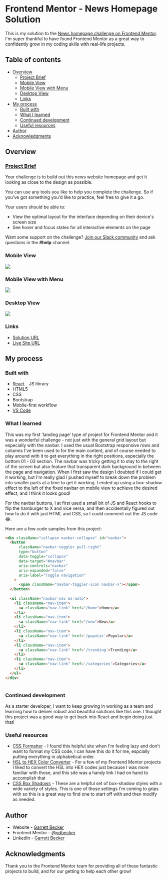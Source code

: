 # Frontend Mentor - News Homepage Solution

This is my solution to the [News homepage challenge on Frontend Mentor](https://www.frontendmentor.io/challenges/news-homepage-H6SWTa1MFl). I'm super thankful to have found Frontend Mentor as a great way to confidently grow in my coding skills with real-life projects. 

## Table of contents

- [Overview](#overview)
  - [Project Brief](#project-brief)
  - [Mobile View](#mobile-view)
  - [Mobile View with Menu](#mobile-view-eith-menu)
  - [Desktop View](#desktop-view)
  - [Links](#links)
- [My process](#my-process)
  - [Built with](#built-with)
  - [What I learned](#what-i-learned)
  - [Continued development](#continued-development)
  - [Useful resources](#useful-resources)
- [Author](#author)
- [Acknowledgments](#acknowledgments)

## Overview

### [Project Brief](./project%20brief/)

Your challenge is to build out this news website homepage and get it looking as close to the design as possible.

You can use any tools you like to help you complete the challenge. So if you've got something you'd like to practice, feel free to give it a go.

Your users should be able to:

- View the optimal layout for the interface depending on their device's screen size
- See hover and focus states for all interactive elements on the page

Want some support on the challenge? [Join our Slack community](https://www.frontendmentor.io/slack) and ask questions in the **#help** channel.

### Mobile View

![](./news-homepage-mobile.jpg)

### Mobile View with Menu

![](./news-homepage-mobile-menu.jpg)

### Desktop View

![](./news-homepage--desktop.jpg)

### Links

- [Solution URL]()
- [Live Site URL]()

## My process

### Built with

- [React](https://reactjs.org/) - JS library
- HTML5
- CSS
- Bootstrap
- Mobile-first workflow
- [VS Code](https://code.visualstudio.com)

### What I learned

This was my first 'landing page' type of project for Frontend Mentor and it was a wonderful challenge - not just with the general grid layout but especially with the navbar. I used the usual Bootstrap responsive rows and columns I've been used to for the main content, and of course needed to play around with it to get everything in the right positions, especially the bottom 01 - 03 section. The navbar was tricky getting it to stay to the right of the screen but also feature that transparent dark background in between the page and navigation. When I first saw the design I doubted if I could get it working, but I'm really glad I pushed myself to break down the problem into smaller parts at a time to get it working. I ended up using a box-shadow effect to the left of the fixed navbar on mobile view to achieve the desired effect, and I think it looks good!

For the navbar buttons, I at first used a small bit of JS and React hooks to flip the hamburger to X and vice versa, and then accidentally figured out how to do it with just HTML and CSS, so I could comment out the JS code 😂.

Here are a few code samples from this project:

```html
<div className="collapse navbar-collapse" id="navbar">
  <button
      className="navbar-toggler pull-right"
      type="button"
      data-toggle="collapse"
      data-target="#navbar"
      aria-controls="navbar"
      aria-expanded="false"
      aria-label="Toggle navigation"
    >
      <span className="navbar-toggler-icon navbar-x"></span>
  </button>
  
  <ul className="navbar-nav ms-auto">
    <li className="nav-item">
      <a className="nav-link" href="/home">Home</a>
    </li>
    <li className="nav-item">
      <a className="nav-link" href="/new">New</a>
    </li>
    <li className="nav-item">
      <a className="nav-link" href='/popular'>Popular</a>
    </li>
    <li className="nav-item">
      <a className="nav-link" href='/trending'>Trending</a>
    </li>
    <li className="nav-item">
      <a className="nav-link" href='/categories'>Categories</a>
    </li>
  </ul>
</div>
```

```css

```

### Continued development

As a starter developer, I want to keep growing in working as a team and learning how to deliver robust and beautiful solutions like this one. I thought this project was a good way to get back into React and begin doing just that!

### Useful resources

- [CSS Formatter](http://www.lonniebest.com/FormatCSS/) - I found this helpful site when I'm feeling lazy and don't want to format my CSS code, I can have this do it for me, espcially putting everything in alphabetical order.
- [HSL to HEX Color Converter](https://htmlcolors.com/hsl-to-hex) - For a few of my Frontend Mentor projects I liked to convert the HSL into HEX codes just because I was more familiar with those, and this site was a handy link I had on hand to accomplish that
- [CSS Box Shadows](https://getcssscan.com/css-box-shadow-examples) - These are a helpful set of box-shadow styles with a wide variety of styles. This is one of those settings I'm coming to grips with so this is a great way to find one to start off with and then modify as needed.

## Author

- Website - [Garrett Becker]()
- Frontend Mentor - [@gdbecker](https://www.frontendmentor.io/profile/gdbecker)
- LinkedIn - [Garrett Becker](https://www.linkedin.com/in/garrett-becker-923b4a106/)

## Acknowledgments

Thank you to the Frontend Mentor team for providing all of these fantastic projects to build, and for our getting to help each other grow!